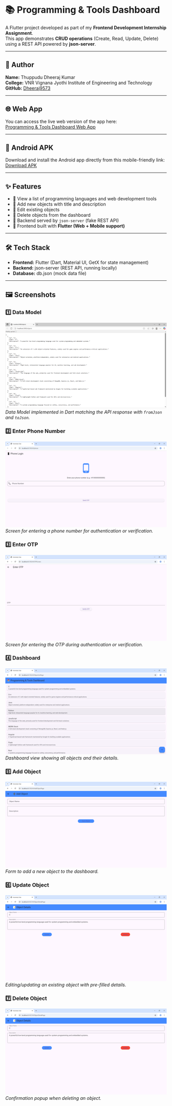 # 📚 Programming & Tools Dashboard

A Flutter project developed as part of my **Frontend Development Internship Assignment**.  
This app demonstrates **CRUD operations** (Create, Read, Update, Delete) using a REST API powered by **json-server**.

---

## 👤 Author
**Name:** Thuppudu Dheeraj Kumar  
**College:** VNR Vignana Jyothi Institute of Engineering and Technology  
**GitHub:** [Dheeraj9573](https://github.com/Dheeraj9573/internship_task_flutter)  

---

## 🌐 Web App
You can access the live web version of the app here:  
[Programming & Tools Dashboard Web App](https://internship-a3635.web.app/)

---

## 📱 Android APK
Download and install the Android app directly from this mobile-friendly link:  
[Download APK](https://www.dropbox.com/scl/fi/5fqrvhxbhldaij9205129/app-release.apk?rlkey=fris47uy96dkfi197smczg0r2&st=452n4ud9&dl=1)

---

## ✨ Features
- 🔹 View a list of programming languages and web development tools  
- 🔹 Add new objects with title and description  
- 🔹 Edit existing objects  
- 🔹 Delete objects from the dashboard  
- 🔹 Backend served by `json-server` (fake REST API)  
- 🔹 Frontend built with **Flutter (Web + Mobile support)**  

---

## 🛠️ Tech Stack
- **Frontend:** Flutter (Dart, Material UI, GetX for state management)  
- **Backend:** json-server (REST API, running locally)  
- **Database:** db.json (mock data file)  

---

## 🖼️ Screenshots

### 1️⃣ Data Model
![Data Model](assets/Screenshot%202025-08-24%20232055.png)  
*Data Model implemented in Dart matching the API response with `fromJson` and `toJson`.*

### 2️⃣ Enter Phone Number
![Enter Phone Number](assets/Screenshot%202025-08-24%20192323.png)  
*Screen for entering a phone number for authentication or verification.*

### 3️⃣ Enter OTP
![Enter OTP](assets/Screenshot%202025-08-24%20192418.png)  
*Screen for entering the OTP during authentication or verification.*

### 4️⃣ Dashboard
![Dashboard](assets/Screenshot%202025-08-24%20192452.png)  
*Dashboard view showing all objects and their details.*

### 5️⃣ Add Object
![Add Object](assets/Screenshot%202025-08-24%20192523.png)  
*Form to add a new object to the dashboard.*

### 6️⃣ Update Object
![Update Object](assets/Screenshot%202025-08-24%20192117.png)  
*Editing/updating an existing object with pre-filled details.*

### 7️⃣ Delete Object
![Delete Object](assets/Screenshot%202025-08-24%20192117.png)  
*Confirmation popup when deleting an object.*
